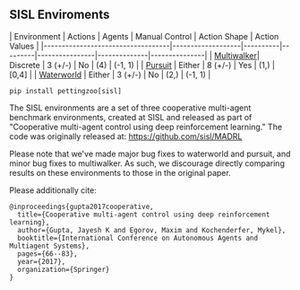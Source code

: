 ## SISL Enviroments

| Environment                       | Actions  | Agents  | Manual Control | Action Shape | Action Values |
|-----------------------------------|-------------------|----------|---------|----------------|--------------|---------------|
| [Multiwalker](sisl/multiwalker)| Discrete | 3 (+/-) | No             | (4)          | (-1, 1)       |
| [Pursuit](sisl/pursuit)         | Either   | 8 (+/-) | Yes            | (1,)         | [0,4]         |
| [Waterworld](sisl/waterworld)  | Either   | 3 (+/-) | No             | (2,)         | (-1, 1)       |

`pip install pettingzoo[sisl]`

The SISL environments are a set of three cooperative multi-agent benchmark environments, created at SISL and released as part of "Cooperative multi-agent control using deep reinforcement learning." The code was originally released at: https://github.com/sisl/MADRL

Please note that we've made major bug fixes to waterworld and pursuit, and minor bug fixes to multiwalker. As such, we discourage directly comparing results on these environments to those in the original paper.

Please additionally cite:

```
@inproceedings{gupta2017cooperative,
  title={Cooperative multi-agent control using deep reinforcement learning},
  author={Gupta, Jayesh K and Egorov, Maxim and Kochenderfer, Mykel},
  booktitle={International Conference on Autonomous Agents and Multiagent Systems},
  pages={66--83},
  year={2017},
  organization={Springer}
}
```
